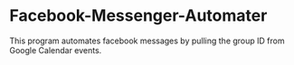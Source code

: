 # Facebook-Messenger-Automater
This program automates facebook messages by pulling the group ID from Google Calendar events.
